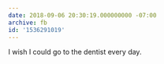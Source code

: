```yaml
---
date: 2018-09-06 20:30:19.000000000 -07:00
archive: fb
id: '1536291019'
---
```


I wish I could go to the dentist every day.

